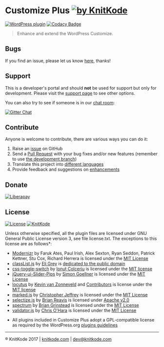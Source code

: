 # Customize Plus [![by KnitKode](https://img.shields.io/badge/by-KnitKode-lightgrey.svg?style=social)]()

[![WordPress plugin](https://img.shields.io/wordpress/plugin/v/customize-plus.svg)](https://wordpress.org/plugins/customize-plus)
[![Codacy Badge](https://api.codacy.com/project/badge/Grade/facc393563dd4ef49ff3b2dea2bd2f7c)](https://www.codacy.com/app/knitkode/customize-plus?utm_source=github.com&amp;utm_medium=referral&amp;utm_content=knitkode/customize-plus&amp;utm_campaign=Badge_Grade)

> Enhance and extend the WordPress Customize.


Bugs
---------------
If you find an issue, please let us know [here](https://github.com/knitkode/customize-plus/issues?state=open), thanks!


Support
---------------
This is a developer's portal and should **not** be used for support but only for development. Please visit the [support page](https://knitkode.com/support) to see other options.

You can also try to see if someone is in our [chat room](https://gitter.im/knitkode/customize-plus):

[![Gitter Chat](http://img.shields.io/badge/GITTER-JOIN%20CHAT-1DCE73.svg)](https://gitter.im/knitkode/customize-plus)


Contribute
---------------
Anyone is welcome to contribute, there are various ways you can do it:

1. Raise an [issue](https://github.com/knitkode/customize-plus/issues) on GitHub
2. Send a [Pull Request](https://help.github.com/articles/creating-a-pull-request/) with your bug fixes and/or new features (remember to use [the development branch](https://github.com/knitkode/customize-plus/tree/develop))
3. Translate this project into [different languages](https://translate.wordpress.org/projects/wp-plugins/customize-plus)
4. Provide feedback and suggestions on [enhancements](https://github.com/knitkode/customize-plus/issues?direction=desc&labels=Enhancement&page=1&sort=created&state=open)


Donate
---------------
[![Liberapay](https://img.shields.io/liberapay/KnitKode/receives.svg)](https://liberapay.com/KnitKode/donate)


License
---------------
 [![License](https://img.shields.io/badge/license-GPL--3.0%2B-blue.svg)](https://github.com/knitkode/customize-plus/blob/master/license.txt) [![KnitKode](https://img.shields.io/badge/%C2%A9KnitKode-2017-blue.svg)](https://knitkode.com)

Unless otherwise specified, all the plugin files are licensed under GNU General Public License version 3, see file license.txt. The exceptions to this license are as follows*:

- [Modernizr](https://github.com/Modernizr/Modernizr/) by Faruk Ates, Paul Irish, Alex Sexton, Ryan Seddon, Patrick Kettner, Stu Cox, Richard Herrera is licensed under the [MIT License](https://opensource.org/licenses/MIT)
- [classList.js](https://github.com/eligrey/classList.js/) by [Eli Grey](https://eligrey.com/) is [dedicated to the public domain](https://github.com/eligrey/classList.js/blob/master/LICENSE.md)
- [css-toggle-switch](https://github.com/ghinda/css-toggle-switch) by [Ionuț Colceriu](https://ghinda.net/) is licensed under the [MIT license](https://github.com/ghinda/css-toggle-switch/blob/master/LICENSE)
- [jQuery-ui-Slider-Pips](https://github.com/simeydotme/jQuery-ui-Slider-Pips) by [Simon Goellner](http://simey.me) is licensed under the [MIT License](http://opensource.org/licenses/MIT)
- [locutus](https://github.com/kvz/locutus) by [Kevin van Zonneveld](http://kvz.io) and [Contributors](http://locutus.io/authors) is license under the [MIT license](https://github.com/kvz/locutus/blob/master/LICENSE)
- [marked.js](https://github.com/chjj/marked) by [Christopher Jeffrey](https://github.com/chjj/) is licensed under the [MIT License](https://github.com/chjj/marked/blob/master/LICENSE)
- [selectize.js](https://github.com/selectize/selectize.js/) by [Brian Reavis](http://thirdroute.com/) is licensed under [Apache v2.0](https://github.com/selectize/selectize.js/blob/master/LICENSE)
- [spectrum](https://github.com/bgrins/spectrum/) by [Brian Grinstead](http://briangrinstead.com) is licensed under the [MIT License](https://github.com/bgrins/spectrum/blob/master/LICENSE)
- [validator.js](https://github.com/chriso/validator.js) by [Chris O'Hara](https://github.com/chriso) is licensed under the [MIT License](https://github.com/chriso/validator.js/blob/master/LICENSE)

* All plugins included in Customize Plus adopt a GPL-compatible license as required by the WordPress.org [plugins guidelines](https://developer.wordpress.org/plugins/wordpress-org/detailed-plugin-guidelines/#the-guidelines)


---------------
:registered: KnitKode 2017 | [knitkode.com](https://knitkode.com) | dev@knitkode.com
